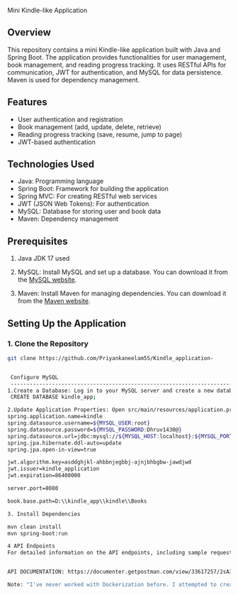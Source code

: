 Mini Kindle-like Application

Overview
--------------------------------------------------------------------------------------------
This repository contains a mini Kindle-like application built with Java and Spring Boot.
The application provides functionalities for user management, book management, and reading progress tracking.
It uses RESTful APIs for communication, JWT for authentication, and MySQL for data persistence.
Maven is used for dependency management.


Features
----------------------------------------------------------------------------------------------
- User authentication and registration
- Book management (add, update, delete, retrieve)
- Reading progress tracking (save, resume, jump to page)
- JWT-based authentication

Technologies Used
-------------------------------------------------------------------------------
- Java: Programming language
- Spring Boot: Framework for building the application
- Spring MVC: For creating RESTful web services
- JWT (JSON Web Tokens): For authentication
- MySQL: Database for storing user and book data
- Maven: Dependency management

Prerequisites
------------------------------------------------------------------------------------------------
1. Java JDK 17 used
2. MySQL: Install MySQL and set up a database. You can download it from the [MySQL website](https://dev.mysql.com/downloads/mysql/).

3. Maven: Install Maven for managing dependencies. You can download it from the [Maven website](https://maven.apache.org/download.cgi).

Setting Up the Application
--------------------------------------------------------------------------------------------
### 1. Clone the Repository

```bash
git clone https://github.com/Priyankaneelam55/Kindle_application-


 Configure MySQL
 ----------------------------------------------------------------------------------
1.Create a Database: Log in to your MySQL server and create a new database.
 CREATE DATABASE kindle_app;

2.Update Application Properties: Open src/main/resources/application.properties and configure your MySQL database settings.
spring.application.name=kindle
spring.datasource.username=${MYSQL_USER:root}
spring.datasource.password=${MYSQL_PASSWORD:Dhruv1430@}
spring.datasource.url=jdbc:mysql://${MYSQL_HOST:localhost}:${MYSQL_PORT:3306}/kindle_db
spring.jpa.hibernate.ddl-auto=update
spring.jpa.open-in-view=true

jwt.algorithm.key=asddghjkl-ahbbnjegbbj-ajnjbhbgbw-jawdjwd
jwt.issuer=kindle_application
jwt.expiration=86400000

server.port=8080

book.base.path=D:\\kindle_app\\kindle\\Books

3. Install Dependencies

mvn clean install
mvn spring-boot:run

4 API Endpoints
For detailed information on the API endpoints, including sample requests and responses, please refer to the API Documentation file in this repository.


API DOCUMENTATION: https://documenter.getpostman.com/view/33617257/2sA3kYhzPb

Note: "I've never worked with Dockerization before. I attempted to create an image by following YouTube tutorials, but I was unsuccessful."
